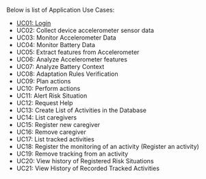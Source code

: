 Below is list of Application Use Cases:

* [UC01: Login](./UseCases/UC01-Login.md)
* UC02: Collect device accelerometer sensor data
* UC03: Monitor Accelerometer Data
* UC04: Monitor Battery Data
* UC05: Extract features from Accelerometer
* UC06: Analyze Accelerometer features
* UC07: Analyze Battery Context
* UC08: Adaptation Rules Verification
* UC09: Plan actions
* UC10: Perform actions
* UC11: Alert Risk Situation
* UC12: Request Help
* UC13: Create List of Activities in the Database
* UC14: List caregivers
* UC15: Register new caregiver
* UC16: Remove caregiver
* UC17: List tracked activities
* UC18: Register the monitoring of an activity (Register an activity)
* UC19: Remove tracking from an activity
* UC20: View history of Registered Risk Situations
* UC21: View History of Recorded Tracked Activities
